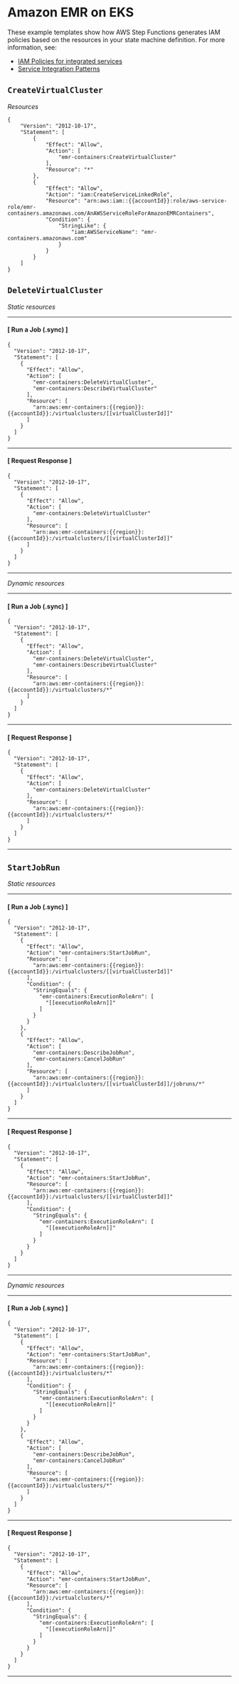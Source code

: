 # Amazon EMR on EKS<a name="emr-eks-iam"></a>

These example templates show how AWS Step Functions generates IAM policies based on the resources in your state machine definition\. For more information, see:
+ [IAM Policies for integrated services](service-integration-iam-templates.md)
+ [Service Integration Patterns](connect-to-resource.md)

## `CreateVirtualCluster`<a name="emr-eks-iam-createvirtualcluster"></a>

*Resources*

```
{
    "Version": "2012-10-17",
    "Statement": [
        {
            "Effect": "Allow",
            "Action": [
                "emr-containers:CreateVirtualCluster"
            ],
            "Resource": "*"
        },
        {
            "Effect": "Allow",
            "Action": "iam:CreateServiceLinkedRole",
            "Resource": "arn:aws:iam::{{accountId}}:role/aws-service-role/emr-containers.amazonaws.com/AnAWSServiceRoleForAmazonEMRContainers",
            "Condition": {
                "StringLike": {
                    "iam:AWSServiceName": "emr-containers.amazonaws.com"
                }
            }
        }
    ]
}
```

## `DeleteVirtualCluster`<a name="emr-eks-iam-deletevirtualcluster"></a>

*Static resources*

------
#### [ Run a Job \(\.sync\) ]

```
{
  "Version": "2012-10-17",
  "Statement": [
    {
      "Effect": "Allow",
      "Action": [
        "emr-containers:DeleteVirtualCluster",
        "emr-containers:DescribeVirtualCluster"
      ],
      "Resource": [
        "arn:aws:emr-containers:{{region}}:{{accountId}}:/virtualclusters/[[virtualClusterId]]"
      ]
    }
  ]
}
```

------
#### [ Request Response ]

```
{
  "Version": "2012-10-17",
  "Statement": [
    {
      "Effect": "Allow",
      "Action": [
        "emr-containers:DeleteVirtualCluster"
      ],
      "Resource": [
        "arn:aws:emr-containers:{{region}}:{{accountId}}:/virtualclusters/[[virtualClusterId]]"
      ]
    }
  ]
}
```

------

*Dynamic resources*

------
#### [ Run a Job \(\.sync\) ]

```
{
  "Version": "2012-10-17",
  "Statement": [
    {
      "Effect": "Allow",
      "Action": [
        "emr-containers:DeleteVirtualCluster",
        "emr-containers:DescribeVirtualCluster"
      ],
      "Resource": [
        "arn:aws:emr-containers:{{region}}:{{accountId}}:/virtualclusters/*"
      ]
    }
  ]
}
```

------
#### [ Request Response ]

```
{
  "Version": "2012-10-17",
  "Statement": [
    {
      "Effect": "Allow",
      "Action": [
        "emr-containers:DeleteVirtualCluster"
      ],
      "Resource": [
        "arn:aws:emr-containers:{{region}}:{{accountId}}:/virtualclusters/*"
      ]
    }
  ]
}
```

------

## `StartJobRun`<a name="emr-eks-iam-startjobrun"></a>

*Static resources*

------
#### [ Run a Job \(\.sync\) ]

```
{
  "Version": "2012-10-17",
  "Statement": [
    {
      "Effect": "Allow",
      "Action": "emr-containers:StartJobRun",
      "Resource": [
        "arn:aws:emr-containers:{{region}}:{{accountId}}:/virtualclusters/[[virtualClusterId]]"
      ],
      "Condition": {
        "StringEquals": {
          "emr-containers:ExecutionRoleArn": [
            "[[executionRoleArn]]"
          ]
        }
      }
    },
    {
      "Effect": "Allow",
      "Action": [
        "emr-containers:DescribeJobRun",
        "emr-containers:CancelJobRun"
      ],
      "Resource": [
        "arn:aws:emr-containers:{{region}}:{{accountId}}:/virtualclusters/[[virtualClusterId]]/jobruns/*"
      ]
    }
  ]
}
```

------
#### [ Request Response ]

```
{
  "Version": "2012-10-17",
  "Statement": [
    {
      "Effect": "Allow",
      "Action": "emr-containers:StartJobRun",
      "Resource": [
        "arn:aws:emr-containers:{{region}}:{{accountId}}:/virtualclusters/[[virtualClusterId]]"
      ],
      "Condition": {
        "StringEquals": {
          "emr-containers:ExecutionRoleArn": [
            "[[executionRoleArn]]"
          ]
        }
      }
    }
  ]
}
```

------

*Dynamic resources*

------
#### [ Run a Job \(\.sync\) ]

```
{
  "Version": "2012-10-17",
  "Statement": [
    {
      "Effect": "Allow",
      "Action": "emr-containers:StartJobRun",
      "Resource": [
        "arn:aws:emr-containers:{{region}}:{{accountId}}:/virtualclusters/*"
      ],
      "Condition": {
        "StringEquals": {
          "emr-containers:ExecutionRoleArn": [
            "[[executionRoleArn]]"
          ]
        }
      }
    },
    {
      "Effect": "Allow",
      "Action": [
        "emr-containers:DescribeJobRun",
        "emr-containers:CancelJobRun"
      ],
      "Resource": [
        "arn:aws:emr-containers:{{region}}:{{accountId}}:/virtualclusters/*"
      ]
    }
  ]
}
```

------
#### [ Request Response ]

```
{
  "Version": "2012-10-17",
  "Statement": [
    {
      "Effect": "Allow",
      "Action": "emr-containers:StartJobRun",
      "Resource": [
        "arn:aws:emr-containers:{{region}}:{{accountId}}:/virtualclusters/*"
      ],
      "Condition": {
        "StringEquals": {
          "emr-containers:ExecutionRoleArn": [
            "[[executionRoleArn]]"
          ]
        }
      }
    }
  ]
}
```

------